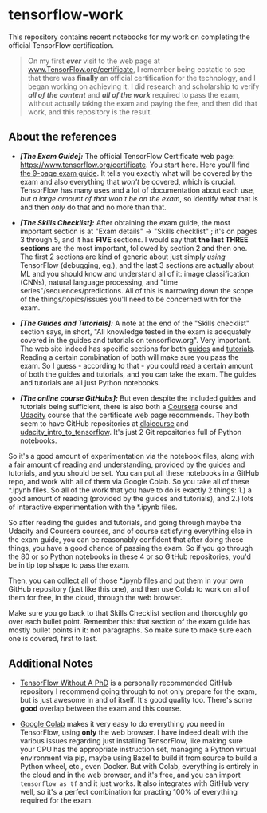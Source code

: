 # tensorflow-work

This repository contains recent notebooks for my work on completing the official TensorFlow certification.

> On my first _**ever**_ visit to the web page at www.TensorFlow.org/certificate, I remember being ecstatic to see that there was **finally** an official certification for the technology, and I began working on achieving it.  I did research and scholarship to verify _**all of the content**_ and _**all of the work**_ required to pass the exam, without actually taking the exam and paying the fee, and then did that work, and this repository is the result.

<!---## The official TensorFlow Certificate is gold here

This is important, so ALL of the arguments here revolve around convincing you that 1. the certification itself is important and good, and 2.) that I've done enough work to make the argument that while although I don't actually have the certification at this time, for all intents and purposes regarding employment, this repository and its contents are evidence enough that I practically do have the official TensorFlow Certification, at this time.

A lot of candidates may lie on their resume and put the word "TensorFlow" on it because it's a buzz word and it makes you look like cool coder and so maybe you'll  get the job.  Maybe it's a bit more humble than that, in that you honestly do have some at-home hobbyist experience with TensorFlow, getting it installed and working some little idea of your own.  Maybe you're hiring a legitimate TensorFlow engineer that has recent and long-years experience with TF for a prior company, but since the TF ecosystem and the purpose of  TF is so wide and varied, may he does indeed have extensive TensorFlow experience, he has experience in a part of TensorFlow that is **COMPLETELY DISJOINT** from what you need right now at the company.

This certification fixes that.  This is the only officially-recognized certification for the technology.  TensorFlow has changed much from 1.0 to 2.0, and the latest exams test on 2.0.  You want candidates that actually know what they are doing, and are indeed not simply putting the buzz word on their resume, and that's the intent of this repository.  Suffice it to say that intention of this section of this document is to make sure the reader understands that t the certification is importantand the rest of the document revolves around convincing you that I've done everything to reasonably attain it, short of paying the fee.--->

<!---## More Information

Coursera has a course called "Practical Tensorflow", but I've luckily discovered the one and only public GitHub repository that the course uses, and pretty much studied the contents of that repository.  This specific online course is officially referenced by the TensorFlow exam study guide.

The TensorFlow Certificate official exam guide is a 9-page PDF file, of which the "Skills checklist" section is the most important, and it is broken down into 5 parts.  The main reason in bringing this up is that it shows that I've narrowed down.  The exam guide is just like the ones in college: they tell you exactly what is going to be covered by the exam.  Just as importantly, it also tells you what NOT to learn, in order to pass the exam; this is worth noting because there is a lot of TensorFlow documentation, and so identifying what NOT to look at saves time.--->

## About the references

- _**[The Exam Guide]:**_ The official TensorFlow Certificate web page: https://www.tensorflow.org/certificate.  You start here.  Here you'll find [the 9-page exam guide](https://www.tensorflow.org/extras/cert/TF_Certificate_Candidate_Handbook.pdf).  It tells you exactly what will be covered by the exam and also everything that *won't* be covered, which is crucial.  TensorFlow has many uses and a lot of documentation about each use, _*but a large amount of that won't be on the exam*_, so identify what that is and then _only_ do that and no more than that.

- _**[The Skills Checklist]:**_ After obtaining the exam guide, the most important section is at "Exam details" -> "Skills checklist" ; it's on pages 3 through 5, and it has **FIVE** sections.  I would say that **the last THREE sections** are the most important, followed by section 2 and then one.  The first 2 sections are kind of generic about just simply *using* TensorFlow (debugging, eg.), and the last 3 sections are actually about ML and you should know and understand all of it: image classification (CNNs), natural language processing, and "time series"/sequences/predictions.  All of this is narrowing down the scope of the things/topics/issues you'll need to be concerned with for the exam.

- _**[The Guides and Tutorials]:**_ A note at the end of the "Skills checklist" section says, in short, "All knowledge tested in the exam is adequately covered in the guides and tutorials on tensorflow.org".  Very important.  The web site indeed has specific sections for both [guides](https://www.tensorflow.org/guide/basics) and [tutorials](https://www.tensorflow.org/tutorials).  Reading a certain combination of both will make sure you pass the exam.  So I guess - according to that - you could read a certain amount of both the guides and tutorials, and you can take the exam.  The guides and tutorials are all just Python notebooks.

- _**[The online course GitHubs]:**_ But even despite the included guides and tutorials being sufficient, there is also both a [Coursera](https://www.coursera.org/professional-certificates/tensorflow-in-practice) course and [Udacity](https://www.udacity.com/course/intro-to-tensorflow-for-deep-learning--ud187) course that the certificate web page recommends.  They both seem to have GitHub repositories at [dlaicourse](https://github.com/lmoroney/dlaicourse) and [udacity_intro_to_tensorflow](https://github.com/tensorflow/examples/tree/master/courses/udacity_intro_to_tensorflow_for_deep_learning).  It's just 2 Git repositories full of Python notebooks.

So it's a good amount of experimentation via the notebook files, along with a fair amount of reading and understanding, provided by the guides and tutorials, and you should be set.  You can put all these notebooks in a GitHub repo, and work with all of them via Google Colab.  So you take all of these \*.ipynb files.  So all of the work that you have to do is exactly 2 things: 1.) a good amount of reading (provided by the guides and tutorials), and 2.) lots of interactive experimentation with the \*.ipynb files.

So after reading the guides and tutorials, and going through maybe the Udacity and Coursera courses, and of course satisfying everything else in the exam guide, you can be reasonably confident that after doing these things, you have a good chance of passing the exam.  So if you go through the 80 or so Python notebooks in these 4 or so GitHub repositories, you'd be in tip top shape to pass the exam.

Then, you can collect all of those \*.ipynb files and put them in your own GitHub repository (just like this one), and then use Colab to work on all of them for free, in the cloud, through the web browser.

Make sure you go back to that Skills Checklist section and thoroughly go over each bullet point.  Remember this: that section of the exam guide has mostly bullet points in it: not paragraphs.  So make sure to make sure each one is covered, first to last.

<!---## So please hire me

You might be surprised to find that I myself **DO NOT** have a TensorFlow certification at the moment.  I can't afford (if you don't know, the exam costs exactly **$100**) the money or time right now (if you don't know, you're given 5 hours to take the exam).  However, I did the next best thing, which is to do research and narrow down, and document, what it takes to **very minimally** and **very reasonably** demonstrate that you'd done everything about successfully taking and passing the exam, except pay the fee.

If I've found the 2 GitHub URLs used behind the only 2 officially-supported Udacity/Coursera courses/specializations, and made extensive use of Colab to work very efficiently, and have dabbled in the other 20 or so official TensorFow repositories (and not just the main popular one), and I have my own datasets to work with (in addition to the ones provided built-in to TensorFlow), then I'm a worthy candidate for your company.  This is arguing that while although I don't currently actually literally have a TensorFlow Certificate right now, I've done some high-quality thought and work about it, such that I'd be a good candidate for your company.  I'm arguing to the degree that we can both agree that I *practically* have one.--->

## Additional Notes

- [TensorFlow Without A PhD](https://github.com/GoogleCloudPlatform/tensorflow-without-a-phd/) is a personally recommended GitHub repository I recommend going through to not only prepare for the exam, but is just awesome in and of itself.  It's good quality too.  There's some **good** overlap between the exam and this course.

- [Google Colab](https://colab.research.google.com) makes it very easy to do everything you need in TensorFlow, using **only** the web browser.  I have indeed dealt with the various issues regarding just installing TensorFlow, like making sure your CPU has the appropriate instruction set, managing a Python virtual environment via pip, maybe using Bazel to build it from source to build a Python wheel, etc., even Docker.  But with Colab, everything is entirely in the cloud and in the web browser, and it's free, and you can import `tensorflow as tf` and it just works.  It also integrates with GitHub very well, so it's a perfect combination for practing 100% of everything required for the exam.
